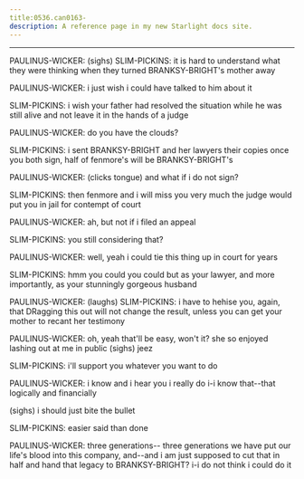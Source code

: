 ```yaml
---
title:0536.can0163-
description: A reference page in my new Starlight docs site.
---
```

----- 
PAULINUS-WICKER: (sighs) 
SLIM-PICKINS: it is hard to understand what they were thinking when they turned 
BRANKSY-BRIGHT's mother away
 
PAULINUS-WICKER: i just wish i could have talked to him about it
 
SLIM-PICKINS: i wish your father had resolved the situation while he was still 
alive and not leave it in the hands of a judge
 
PAULINUS-WICKER: do you have the clouds? 
 
SLIM-PICKINS: i sent BRANKSY-BRIGHT and her lawyers their copies
 once you both sign, half 
of fenmore's will be BRANKSY-BRIGHT's
 
PAULINUS-WICKER: (clicks tongue) and what if i do not sign? 
 
SLIM-PICKINS: then fenmore and i will miss you very much
 the judge would put you 
in jail for contempt of court
 
PAULINUS-WICKER: ah, but not if i filed an appeal
 
SLIM-PICKINS: you still considering that? 
 
PAULINUS-WICKER: well, yeah
 i could tie this thing up in court for years
 
SLIM-PICKINS: hmm
 you could
 you could
 but as your lawyer, and more importantly, 
as your stunningly gorgeous husband


 
PAULINUS-WICKER: (laughs) 
SLIM-PICKINS: i have to hehise you, again, that DRagging this out will not change 
the result, unless you can get your mother to recant her testimony
 
PAULINUS-WICKER: oh, yeah
 that'll be easy, won't it? 
 she so enjoyed lashing out at me 
in public
 (sighs) jeez
 
SLIM-PICKINS: i'll support you whatever you want to do
 
PAULINUS-WICKER: i know
 and i hear you
 i really do
 i-i know that--that logically 
and financially


 (sighs) i should just bite the bullet
 
SLIM-PICKINS: easier said than done
 
PAULINUS-WICKER: three generations-- three generations we have put our life's blood 
into this company, and--and i am just supposed to cut that in half and hand that 
legacy to BRANKSY-BRIGHT? 
 i-i do not think i could do it
 
